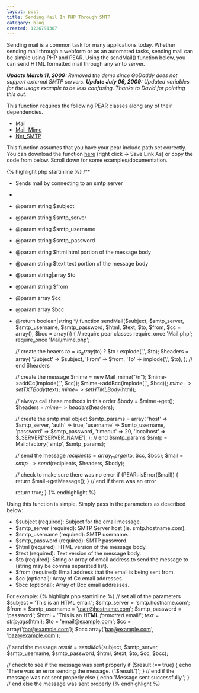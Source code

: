 ```yaml
---
layout: post
title: Sending Mail In PHP Through SMTP
category: blog
created: 1226791387
---
```

Sending mail is a common task for many applications today. Whether sending mail
through a webform or as an automated tasks, sending mail can be simple using PHP
and PEAR. Using the sendMail() function below, you can send HTML formatted mail
through any smtp server.

_**Update March 11, 2009:** Removed the demo since GoDaddy does not support
external SMTP servers._
_**Update July 06, 2009:** Updated variables for the usage example to be less
confusing. Thanks to David for pointing this out._

This function requires the following [PEAR](http://pear.php.net) classes along
any of their dependencies.

* [Mail](http://pear.php.net/package/Mail)
* [Mail_Mime](http://pear.php.net/package/Mail_Mime)
* [Net_SMTP](http://pear.php.net/package/Net_SMTP)

This function assumes that you have your pear include path set correctly. You
can download the function [here](/sites/default/files/blog/sendmail.php) (right
click -> Save Link As) or copy the code from below. Scroll down for some
examples/documentation.

{% highlight php startinline %}
/**
 * Sends mail by connecting to an smtp server
 * 
 * @param string $subject
 * @param string $smtp_server
 * @param string $smtp_username
 * @param string $smtp_password
 * @param string $html html portion of the message body
 * @param string $text text portion of the message body
 * @param string|array $to
 * @param string $from
 * @param array $cc
 * @param array $bcc
 * @return boolean|string
 */
function sendMail($subject, $smtp_server, $smtp_username, $smtp_password,
    $html, $text, $to, $from, $cc = array(), $bcc = array()) {
    // require pear classes
    require_once 'Mail.php';
    require_once 'Mail/mime.php';
    
    // create the heaers
    $to = is_array($to) ? $to : explode(',', $to);
    $headers = array(
        'Subject' => $subject,
        'From' => $from,
        'To' => implode(',', $to),
    ); // end $headers
    
    // create the message
    $mime = new Mail_mime("\n");
    $mime->addCc(implode(',', $cc));
    $mime->addBcc(implode(',', $bcc));
    $mime->setTXTBody($text);
    $mime->setHTMLBody($html);
    
    // always call these methods in this order
    $body = $mime->get();
    $headers = $mime->headers($headers);
    
    // create the smtp mail object
    $smtp_params = array(
        'host' => $smtp_server,
        'auth' => true,
        'username' => $smtp_username,
        'password' => $smtp_password,
        'timeout' => 20,
        'localhost' => $_SERVER['SERVER_NAME'],
    ); // end $smtp_params
    $smtp = Mail::factory('smtp', $smtp_params);
    
    // send the message
    $recipients = array_merge($to, $cc, $bcc);
    $mail = $smtp->send($recipients, $headers, $body);
    
    // check to make sure there was no error
    if (PEAR::isError($mail)) {
        return $mail->getMessage();
    } // end if there was an error
    
    return true;
}
{% endhighlight %}

Using this function is simple. Simply pass in the parameters as described below:

* $subject (required): Subject for the email message.
* $smtp_server (required): SMTP Server host (ie. smtp.hostname.com).
* $smtp_username (required): SMTP username.
* $smtp_password (required): SMTP password.
* $html (required): HTML version of the message body.
* $text (required): Text version of the message body.
* $to (required): String or array of email address to send the message to
(string may be comma separated list).
* $from (required): Email address that the email is being sent from.
* $cc (optional): Array of Cc email addresses.
* $bcc (optional): Array of Bcc email addresses.

For example:
{% highlight php startinline %}
// set all of the parameters
$subject = 'This is an HTML email.';
$smtp_server = 'smtp.hostname.com';
$from = $smtp_username = 'user@hostname.com';
$smtp_password = 'password';
$html = 'This is an <strong>HTML</strong> <i>formatted</i> email!';
$text = strip_tags($html);
$to = 'email@example.com';
$cc = array('foo@example.com');
$bcc  array('bar@example.com', 'baz@example.com');

// send the message
$result = sendMail($subject, $smtp_server, $smtp_username, $smtp_password, $html, $text, $to, $cc, $bcc);

// check to see if the message was sent properly
if ($result !== true) {
    echo 'There was an error sending the message. ('.$result.')';
} // end if the message was not sent properly
else {
    echo 'Message sent successfully.';
} // end else the message was sent properly
{% endhighlight %}
